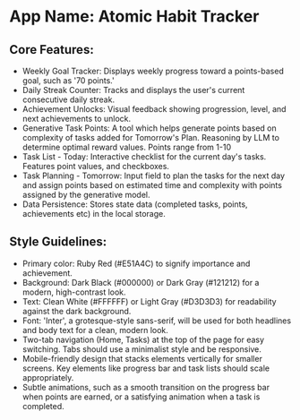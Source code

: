 # **App Name**: Atomic Habit Tracker

## Core Features:

- Weekly Goal Tracker: Displays weekly progress toward a points-based goal, such as '70 points.'
- Daily Streak Counter: Tracks and displays the user's current consecutive daily streak.
- Achievement Unlocks: Visual feedback showing progression, level, and next achievements to unlock.
- Generative Task Points: A tool which helps generate points based on complexity of tasks added for Tomorrow's Plan. Reasoning by LLM to determine optimal reward values. Points range from 1-10
- Task List - Today: Interactive checklist for the current day's tasks. Features point values, and checkboxes.
- Task Planning - Tomorrow: Input field to plan the tasks for the next day and assign points based on estimated time and complexity with points assigned by the generative model.
- Data Persistence: Stores state data (completed tasks, points, achievements etc) in the local storage.

## Style Guidelines:

- Primary color: Ruby Red (#E51A4C) to signify importance and achievement.
- Background: Dark Black (#000000) or Dark Gray (#121212) for a modern, high-contrast look.
- Text: Clean White (#FFFFFF) or Light Gray (#D3D3D3) for readability against the dark background.
- Font: 'Inter', a grotesque-style sans-serif, will be used for both headlines and body text for a clean, modern look.
- Two-tab navigation (Home, Tasks) at the top of the page for easy switching. Tabs should use a minimalist style and be responsive.
- Mobile-friendly design that stacks elements vertically for smaller screens. Key elements like progress bar and task lists should scale appropriately.
- Subtle animations, such as a smooth transition on the progress bar when points are earned, or a satisfying animation when a task is completed.